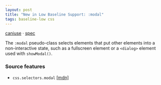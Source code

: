 ```yaml
---
layout: post
title: "New in Low Baseline Support: :modal"
tags: baseline-low css
---
```


[caniuse](https://caniuse.com/?search=modal) · [spec](https://drafts.csswg.org/selectors-4/#modal-state)

The `:modal` pseudo-class selects elements that put other elements into a non-interactive state, such as a fullscreen element or a `<dialog>` element used with `showModal()`.

### Source features

- ``css.selectors.modal`` [[mdn]](https://https://developer.mozilla.org/en-US/search?q=css.selectors.modal)
